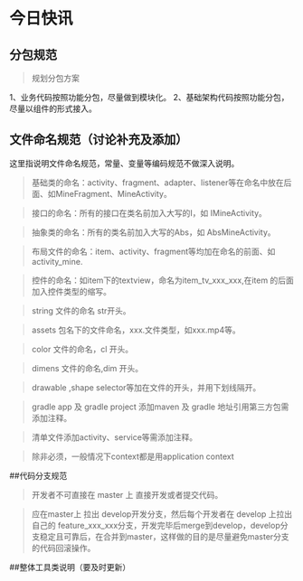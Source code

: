 
# 今日快讯
## 分包规范

> 规划分包方案

1、业务代码按照功能分包，尽量做到模块化。
2、基础架构代码按照功能分包，尽量以组件的形式接入。

## 文件命名规范（讨论补充及添加）

这里指说明文件命名规范，常量、变量等编码规范不做深入说明。

>  基础类的命名：activity、fragment、adapter、listener等在命名中放在后面、如MineFragment、MineActivity。

>  接口的命名：所有的接口在类名前加入大写的I，如 IMineActivity。

>  抽象类的命名：所有的类名前加入大写的Abs，如 AbsMineActivity。

>  布局文件的命名：item、activity、fragment等均加在命名的前面、如activity_mine.

>  控件的命名：如item下的textview，命名为item_tv_xxx_xxx,在item 的后面加入控件类型的缩写。

>  string 文件的命名 str开头。

>  assets 包名下的文件命名，xxx.文件类型，如xxx.mp4等。

>  color 文件的命名，cl 开头。

>  dimens 文件的命名,dim 开头。

> drawable ,shape selector等加在文件的开头，并用下划线隔开。

> gradle app 及 gradle project 添加maven 及 gradle 地址引用第三方包需添加注释。

> 清单文件添加activity、service等需添加注释。

> 除非必须，一般情况下context都是用application context

##代码分支规范

>开发者不可直接在  master 上 直接开发或者提交代码。

>应在master上 拉出 develop开发分支，然后每个开发者在 develop 上拉出自己的 feature_xxx_xxx分支，开发完毕后merge到develop，develop分支稳定且可靠后，在合并到master，这样做的目的是尽量避免master分支的代码回滚操作。

##整体工具类说明（要及时更新）